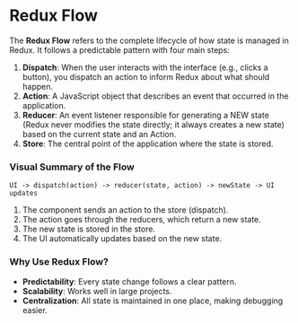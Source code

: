 
# **Redux Flow**

The **Redux Flow** refers to the complete lifecycle of how state is managed in Redux. It follows a predictable pattern with four main steps:
1. **Dispatch**: When the user interacts with the interface (e.g., clicks a button), you dispatch an action to inform Redux about what should happen. 
2. **Action**: A JavaScript object that describes an event that occurred in the application.
3. **Reducer**: An event listener responsible for generating a NEW state (Redux never modifies the state directly; it always creates a new state) based on the current state and an Action.
4. **Store**: The central point of the application where the state is stored.

### **Visual Summary of the Flow**

```
UI -> dispatch(action) -> reducer(state, action) -> newState -> UI updates
```

1. The component sends an action to the store (dispatch).
2. The action goes through the reducers, which return a new state.
3. The new state is stored in the store.
4. The UI automatically updates based on the new state.


### **Why Use Redux Flow?**

- **Predictability**: Every state change follows a clear pattern.
- **Scalability**: Works well in large projects.
- **Centralization**: All state is maintained in one place, making debugging easier.